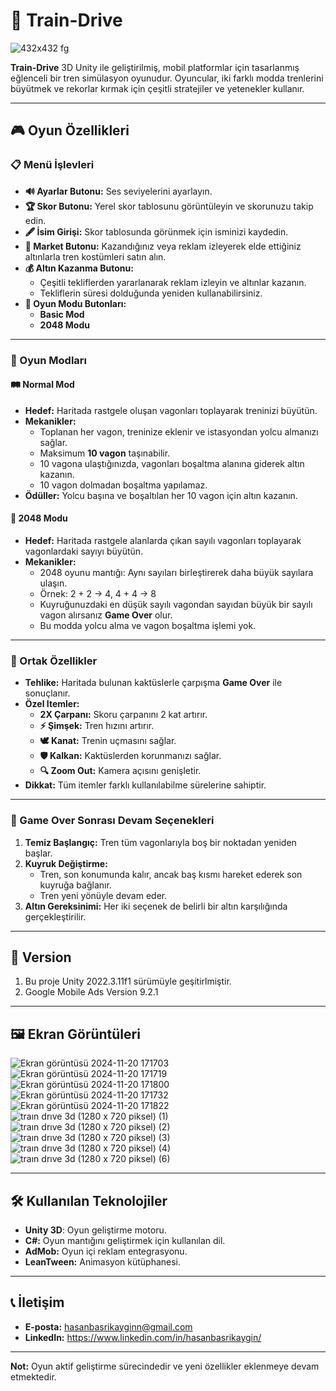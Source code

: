 # 🚂 Train-Drive
![432x432 fg](https://github.com/user-attachments/assets/8b0d0da9-ec29-4e45-84c0-1179ca720b85)

**Train-Drive** 3D Unity ile geliştirilmiş, mobil platformlar için tasarlanmış eğlenceli bir tren simülasyon oyunudur. Oyuncular, iki farklı modda trenlerini büyütmek ve rekorlar kırmak için çeşitli stratejiler ve yetenekler kullanır.

---

## 🎮 Oyun Özellikleri

### 📋 Menü İşlevleri
- **🔊 Ayarlar Butonu:** Ses seviyelerini ayarlayın.
- **🏆 Skor Butonu:** Yerel skor tablosunu görüntüleyin ve skorunuzu takip edin.
- **🖋️ İsim Girişi:** Skor tablosunda görünmek için isminizi kaydedin.
- **🛒 Market Butonu:** Kazandığınız veya reklam izleyerek elde ettiğiniz altınlarla tren kostümleri satın alın.
- **💰 Altın Kazanma Butonu:** 
  - Çeşitli tekliflerden yararlanarak reklam izleyin ve altınlar kazanın. 
  - Tekliflerin süresi dolduğunda yeniden kullanabilirsiniz.
- **🎲 Oyun Modu Butonları:**
  - **Basic Mod**
  - **2048 Modu**

---

### 🚉 Oyun Modları

#### **🛤️ Normal Mod**
- **Hedef:** Haritada rastgele oluşan vagonları toplayarak treninizi büyütün.
- **Mekanikler:**
  - Toplanan her vagon, treninize eklenir ve istasyondan yolcu almanızı sağlar.
  - Maksimum **10 vagon** taşınabilir.
  - 10 vagona ulaştığınızda, vagonları boşaltma alanına giderek altın kazanın.
  - 10 vagon dolmadan boşaltma yapılamaz.
- **Ödüller:** Yolcu başına ve boşaltılan her 10 vagon için altın kazanın.

#### **🎲 2048 Modu**
- **Hedef:** Haritada rastgele alanlarda çıkan sayılı vagonları toplayarak vagonlardaki sayıyı büyütün.
- **Mekanikler:**
  - 2048 oyunu mantığı: Aynı sayıları birleştirerek daha büyük sayılara ulaşın.
  - Örnek: 2 + 2 → 4, 4 + 4 → 8
  - Kuyruğunuzdaki en düşük sayılı vagondan sayıdan büyük bir sayılı vagon alırsanız **Game Over** olur.
  - Bu modda yolcu alma ve vagon boşaltma işlemi yok.

---

### 🌵 Ortak Özellikler

- **Tehlike:** Haritada bulunan kaktüslerle çarpışma **Game Over** ile sonuçlanır.
- **Özel Itemler:**
  - **2X Çarpanı:** Skoru çarpanını 2 kat artırır.
  - **⚡ Şimşek:** Tren hızını artırır.
  - **🕊️ Kanat:** Trenin uçmasını sağlar.
  - **🛡️ Kalkan:** Kaktüslerden korunmanızı sağlar.
  - **🔍 Zoom Out:** Kamera açısını genişletir.
- **Dikkat:** Tüm itemler farklı kullanılabilme sürelerine sahiptir.
---

### 🔄 Game Over Sonrası Devam Seçenekleri
1. **Temiz Başlangıç:** Tren tüm vagonlarıyla boş bir noktadan yeniden başlar.
2. **Kuyruk Değiştirme:**
   - Tren, son konumunda kalır, ancak baş kısmı hareket ederek son kuyruğa bağlanır.
   - Tren yeni yönüyle devam eder.
3. **Altın Gereksinimi:** Her iki seçenek de belirli bir altın karşılığında gerçekleştirilir.

---

## 🚀 Version

1. Bu proje Unity 2022.3.11f1 sürümüyle geşitirlmiştir.
2. Google Mobile Ads Version 9.2.1

---

## 🖼️ Ekran Görüntüleri


![Ekran görüntüsü 2024-11-20 171703](https://github.com/user-attachments/assets/9d7efd3f-59e2-40f8-a895-d0226f6c4244)
![Ekran görüntüsü 2024-11-20 171719](https://github.com/user-attachments/assets/1c6388a8-6727-4d26-8cd6-510051daf61c)
![Ekran görüntüsü 2024-11-20 171800](https://github.com/user-attachments/assets/bd19ad87-e4fc-4ee8-8ad4-12ae9efcdee7)
![Ekran görüntüsü 2024-11-20 171732](https://github.com/user-attachments/assets/23bfd0da-5928-41d8-8c7e-650959a55508)
![Ekran görüntüsü 2024-11-20 171822](https://github.com/user-attachments/assets/4495096d-f07f-4397-91a0-49c89c8a64f9)
![traın drıve 3d (1280 x 720 piksel) (1)](https://github.com/user-attachments/assets/915bd451-5888-4ea6-9eb5-e8c1b6ebbe33)
![traın drıve 3d (1280 x 720 piksel) (2)](https://github.com/user-attachments/assets/362ceb2c-0963-42cf-886d-3949df7103ef)
![traın drıve 3d (1280 x 720 piksel) (3)](https://github.com/user-attachments/assets/1a899f93-45ef-4a61-848b-8bde16da85fb)
![traın drıve 3d (1280 x 720 piksel) (4)](https://github.com/user-attachments/assets/7e0ffd1b-3d4c-4ec5-bb80-923a3f774d0f)
![traın drıve 3d (1280 x 720 piksel) (6)](https://github.com/user-attachments/assets/f9606e39-4185-4b26-bed7-52d41056788e)



---

## 🛠️ Kullanılan Teknolojiler
- **Unity 3D**: Oyun geliştirme motoru.
- **C#:** Oyun mantığını geliştirmek için kullanılan dil.
- **AdMob:** Oyun içi reklam entegrasyonu.
- **LeanTween:** Animasyon kütüphanesi.

---

## 📞 İletişim
- **E-posta:** hasanbasrikayginn@gmail.com
- **LinkedIn:** https://www.linkedin.com/in/hasanbasrikaygin/

---

**Not:** Oyun aktif geliştirme sürecindedir ve yeni özellikler eklenmeye devam etmektedir.

